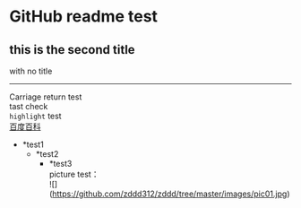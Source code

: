 GitHub readme test
==================
this is the second title
------------------------
with no title

-----------------------
Carriage return test<br>
tast check <br>
`highlight` test<br>
[百度百科](www.baidu.com "百度百科")<br>

* *test1<br>
  * *test2<br>
    * *test3<br>
picture test：<br>
![] (https://github.com/zddd312/zddd/tree/master/images/pic01.jpg)
